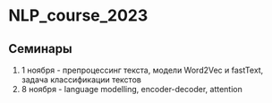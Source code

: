 # NLP_course_2023

## Семинары

1. 1 ноября - препроцессинг текста, модели Word2Vec и fastText, задача классификации текстов
2. 8 ноября - language modelling, encoder-decoder, attention
